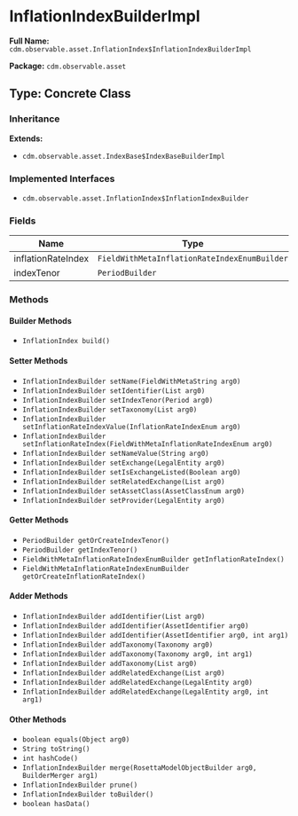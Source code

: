 # InflationIndexBuilderImpl

**Full Name:** `cdm.observable.asset.InflationIndex$InflationIndexBuilderImpl`

**Package:** `cdm.observable.asset`

## Type: Concrete Class

### Inheritance

**Extends:**
- `cdm.observable.asset.IndexBase$IndexBaseBuilderImpl`

### Implemented Interfaces

- `cdm.observable.asset.InflationIndex$InflationIndexBuilder`

### Fields

| Name | Type | Description |
|------|------|-------------|
| inflationRateIndex | `FieldWithMetaInflationRateIndexEnumBuilder` |  |
| indexTenor | `PeriodBuilder` |  |

### Methods

#### Builder Methods

- `InflationIndex build()`

#### Setter Methods

- `InflationIndexBuilder setName(FieldWithMetaString arg0)`
- `InflationIndexBuilder setIdentifier(List arg0)`
- `InflationIndexBuilder setIndexTenor(Period arg0)`
- `InflationIndexBuilder setTaxonomy(List arg0)`
- `InflationIndexBuilder setInflationRateIndexValue(InflationRateIndexEnum arg0)`
- `InflationIndexBuilder setInflationRateIndex(FieldWithMetaInflationRateIndexEnum arg0)`
- `InflationIndexBuilder setNameValue(String arg0)`
- `InflationIndexBuilder setExchange(LegalEntity arg0)`
- `InflationIndexBuilder setIsExchangeListed(Boolean arg0)`
- `InflationIndexBuilder setRelatedExchange(List arg0)`
- `InflationIndexBuilder setAssetClass(AssetClassEnum arg0)`
- `InflationIndexBuilder setProvider(LegalEntity arg0)`

#### Getter Methods

- `PeriodBuilder getOrCreateIndexTenor()`
- `PeriodBuilder getIndexTenor()`
- `FieldWithMetaInflationRateIndexEnumBuilder getInflationRateIndex()`
- `FieldWithMetaInflationRateIndexEnumBuilder getOrCreateInflationRateIndex()`

#### Adder Methods

- `InflationIndexBuilder addIdentifier(List arg0)`
- `InflationIndexBuilder addIdentifier(AssetIdentifier arg0)`
- `InflationIndexBuilder addIdentifier(AssetIdentifier arg0, int arg1)`
- `InflationIndexBuilder addTaxonomy(Taxonomy arg0)`
- `InflationIndexBuilder addTaxonomy(Taxonomy arg0, int arg1)`
- `InflationIndexBuilder addTaxonomy(List arg0)`
- `InflationIndexBuilder addRelatedExchange(List arg0)`
- `InflationIndexBuilder addRelatedExchange(LegalEntity arg0)`
- `InflationIndexBuilder addRelatedExchange(LegalEntity arg0, int arg1)`

#### Other Methods

- `boolean equals(Object arg0)`
- `String toString()`
- `int hashCode()`
- `InflationIndexBuilder merge(RosettaModelObjectBuilder arg0, BuilderMerger arg1)`
- `InflationIndexBuilder prune()`
- `InflationIndexBuilder toBuilder()`
- `boolean hasData()`

